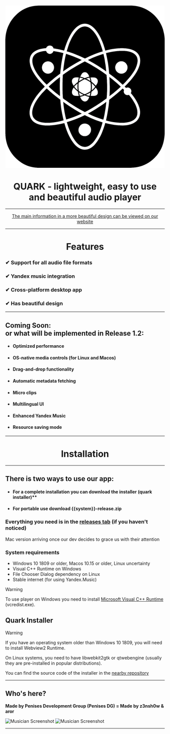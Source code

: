 <p align="center">  
  <img width="512" height="512" src="https://raw.githubusercontent.com/z3nsh0w/QUARK/refs/heads/main/assets/icon512.png">  
</p>  

<h1 align="center" >  
  QUARK - lightweight, easy to use and beautiful audio player   
</h1>  

---

<div align="center">
  <a href="https://quarkaudio.github.io/">
    The main information in a more beautiful design can be viewed on our website
  </a>
</div>  

---

<h1 align="center">Features</h1>  

### ✔ Support for all audio file formats  
### ✔ Yandex music integration  
### ✔ Cross-platform desktop app  
### ✔ Has beautiful design  

---  
 
## Coming Soon:  <br>or what will be implemented in Release 1.2:  

 + #### **Optimized performance**  
 + #### **OS-native media controls (for Linux and Macos)**  
 + #### **Drag-and-drop functionality**  
 + #### **Automatic metadata fetching**
 + #### **Micro clips**  
 + #### **Multilingual UI**
 + #### **Enhanced Yandex Music**  
 + #### **Resource saving mode**

---

<h1 align="center">Installation</h1>  

---
<h2 align="left">There is two ways to use our app:</h2>  

 + #### For a complete installation you can download the installer (quark installer)** 
 + #### For portable use download {{system}}-release.zip  

### Everything you need is in the [releases tab](https://github.com/z3nsh0w/QUARK/releases) (if you haven't noticed)

Mac version arriving once our dev decides to grace us with their attention 

### System requirements  
 + Windows 10 1809 or older, Macos 10.15 or older, Linux uncertainty
 + Visual C++ Runtime on Windows  
 + File Chooser Dialog dependency on Linux
 + Stable internet (for using Yandex.Music)

 > [!WARNING]
 > To use player on Windows you need to install [Microsoft Visual C++ Runtime](https://aka.ms/vs/17/release/vc_redist.x64.exe) (vcredist.exe).  

<h2 align="left">Quark Installer</h2>

 > [!WARNING]  
 > If you have an operating system older than Windows 10 1809, you will need to install Webview2 Runtime.
 > 
 > On Linux systems, you need to have libwebkit2gtk or qtwebengine (usually they are pre-installed in popular distributions).  

  You can find the source code of the installer in the [nearby repository](https://github.com/z3nsh0w/quark-installer/)

---

## Who's here?
**Made by Penises Development Group (Penises DG) = Made by z3nsh0w & aror**
  
![Musician Screenshot](appphoto.png)
![Musician Screenshot](appphoto1.png)

---
